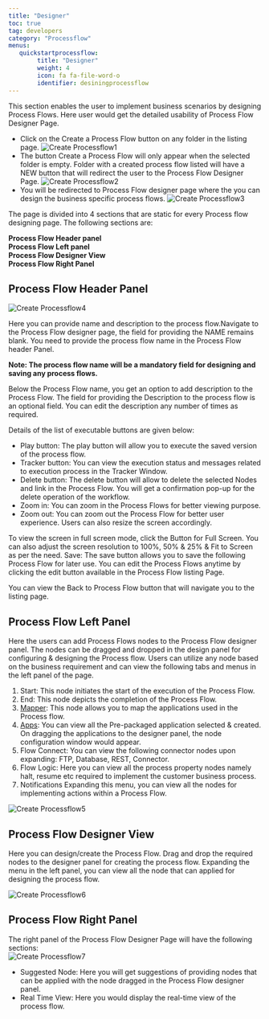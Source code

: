 ```yaml
---
title: "Designer"
toc: true
tag: developers
category: "Processflow"
menus: 
   quickstartprocessflow:
        title: "Designer"
        weight: 4
        icon: fa fa-file-word-o
        identifier: desiningprocessflow
---
```

This section enables the user to implement business scenarios by designing Process Flows. Here user would get the detailed usability of Process Flow Designer Page.

* Click on the Create a Process Flow button on any folder in the listing page.
 ![Create Processflow1](../../staticfiles/processflow/media/create-processflow1.png) 
* The button Create a Process Flow will only appear when the selected folder is empty. Folder with a created process flow listed will have a NEW button that will redirect the user to the Process Flow Designer Page. 
![Create Processflow2](../../staticfiles/processflow/media/create-processflow2.png) 
* You will be redirected to Process Flow designer page where the you can design the business specific process flows.
![Create Processflow3](../../staticfiles/processflow/media/create-processflow3.png)

The page is divided into 4 sections that are static for every Process flow designing page. 
The following sections are:  

**Process Flow Header panel**  
**Process Flow Left panel**  
**Process Flow Designer View**  
**Process Flow Right Panel**  

## Process Flow Header Panel

![Create Processflow4](../../staticfiles/processflow/media/create-processflow4.png)


Here you can provide name and description to the process flow.Navigate to the Process Flow designer page, the field for providing the NAME remains blank. You need to provide the process flow name in the Process Flow header Panel. 

**Note: The process flow name will be a mandatory field for designing and saving any process flows.**

Below the Process Flow name, you get an option to add description to the Process 
Flow. The field for providing the Description to the process flow is an optional field. You can edit the description any number of times as required.

Details of the list of executable buttons are given below:

* Play button: The play button will allow you to execute the saved version of the process flow. 
* Tracker button: You can view the execution status and messages related to execution process in the Tracker Window.
* Delete button: The delete button will allow to delete the selected Nodes and link in the Process Flow. You will get a confirmation pop-up for the delete operation of the workflow. 
* Zoom in: You can zoom in the Process Flows for better viewing purpose.
* Zoom out: You can zoom out the Process Flow for better user experience. Users can also resize the screen accordingly. 

To view the screen in full screen mode, click the Button for Full Screen.
You can also adjust the screen resolution to 100%, 50% & 25% & Fit to Screen as per the need.
Save: The save button allows you to save the following Process Flow for later use. You can edit the Process Flows anytime by clicking the edit button available in the Process Flow listing Page.

You can view the Back to Process Flow button that will navigate you to the listing page. 

## Process Flow Left Panel
Here the users can add Process Flows nodes to the Process Flow designer panel. The nodes
 can be dragged and dropped in the design panel for configuring & designing the Process 
flow. Users can utilize any node based on the business requirement and can view the 
following tabs and menus in the left panel of the page.    

1)	Start:  This node initiates the start of the execution of the Process Flow.  
2)	End: This node depicts the completion of the Process Flow.  
3)	[Mapper](/processflow/working-with-mapper/): This node allows you to map the applications used in the Process flow.       
4)	[Apps](/configuring%20appseconnect/configurations/#process-of-choosing-app): You can view all the Pre-packaged application selected & created. 
On dragging the applications to the designer panel, the node configuration window would appear.      
5)	Flow Connect: You can view the following connector nodes upon expanding: FTP, Database, REST, Connector.   
6)	Flow Logic: Here you can view all the process property nodes namely halt, resume etc required to implement the customer business process.  
7)	Notifications Expanding this menu, you can view all the nodes for implementing actions within a Process Flow.  

![Create Processflow5](../../staticfiles/processflow/media/create-processflow5.png)

## Process Flow Designer View 
Here you can design/create the Process Flow. Drag and drop the required nodes to the 
designer panel for creating the process flow. Expanding the menu in the left panel, 
you can view all the node that can applied for designing the process flow.

![Create Processflow6](../../staticfiles/processflow/media/create-processflow6.png)  

## Process Flow Right Panel
The right panel of the Process Flow Designer Page will have the following sections:  
![Create Processflow7](../../staticfiles/processflow/media/create-processflow7.PNG)  
* Suggested Node: Here you will get suggestions of providing nodes that can be applied with the node dragged in the Process Flow designer panel.
* Real Time View: Here you would display the real-time view of the process flow.

